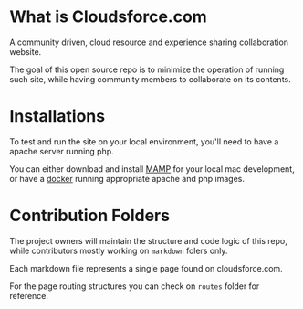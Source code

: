 # What is Cloudsforce.com
A community driven, cloud resource and experience sharing collaboration website.

The goal of this open source repo is to minimize the operation of running such site, while having community members to collaborate on its contents.


# Installations

To test and run the site on your local environment, you'll need to have a apache server running php. 

You can either download and install [MAMP](mamp.info) for your local mac development, or have a [docker](www.docker.com) running appropriate apache and php images.

# Contribution Folders

The project owners will maintain the structure and code logic of this repo, while contributors mostly working on `markdown` folers only.

Each markdown file represents a single page found on cloudsforce.com. 

For the page routing structures you can check on `routes` folder for reference.
